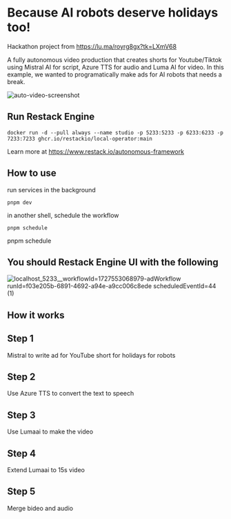 
# Because AI robots deserve holidays too!

Hackathon project from https://lu.ma/royrg8gx?tk=LXmV68

A fully autonomous video production that creates shorts for Youtube/Tiktok using Mistral AI for script, Azure TTS for audio and Luma AI for video.
In this example, we wanted to programatically make ads for AI robots that needs a break.

![auto-video-screenshot](https://github.com/user-attachments/assets/6e5313f7-5057-4a02-9616-f31de5145913)

## Run Restack Engine

```
docker run -d --pull always --name studio -p 5233:5233 -p 6233:6233 -p 7233:7233 ghcr.io/restackio/local-operator:main
```

Learn more at https://www.restack.io/autonomous-framework

## How to use

run services in the background

```
pnpm dev
```

in another shell, schedule the workflow

```
pnpm schedule
```

pnpm schedule


## You should Restack Engine UI with the following 

![localhost_5233__workflowId=1727553068979-adWorkflow runId=f03e205b-6891-4692-a94e-a9cc006c8ede scheduledEventId=44 (1)](https://github.com/user-attachments/assets/63ebdcff-94cd-44d7-95f3-80877be5c436)

## How it works

## Step 1

Mistral to write ad for YouTube short for holidays for robots

## Step 2

Use Azure TTS to convert the text to speech

## Step 3

Use Lumaai to make the video

## Step 4

Extend Lumaai to 15s video

## Step 5

Merge bideo and audio

<!-- ## Step 6

Upload the video to YouTube

## Step 7

Analyse watch time and behavior

## Step 8

Send report and ask for feedback

## Step 9

Implement feedback and repeat -->
